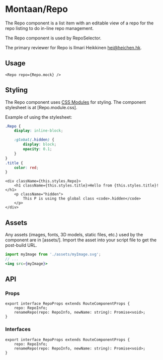 # Montaan/Repo

The Repo component is a list item with an editable view of a repo for the repo listing to do in-line repo management.

The Repo component is used by RepoSelector.

The primary reviewer for Repo is Ilmari Heikkinen <hei@heichen.hk>.

## Usage

```tsx
<Repo repo={Repo.mock} />
```

## Styling

The Repo component uses [CSS Modules](https://github.com/css-modules/css-modules) for styling. The component stylesheet is at [Repo.module.css].

Example of using the stylesheet:

```css
.Repo {
	display: inline-block;

	:global(.hidden) {
		display: block;
		opacity: 0.1;
	}
}
.title {
	color: red;
}
```

```tsx
<div className={this.styles.Repo}>
	<h1 className={this.styles.title}>Hello from {this.styles.title}!</h1>
	<p className="hidden">
		This P is using the global class <code>.hidden</code>
	</p>
</div>
```

## Assets

Any assets (images, fonts, 3D models, static files, etc.) used by the component are in [assets/]. Import the asset into your script file to get the post-build URL.

```jsx
import myImage from './assets/myImage.svg';
// ...
<img src={myImage}>
```

## API

### Props

```tsx
export interface RepoProps extends RouteComponentProps {
	repo: RepoInfo;
	renameRepo(repo: RepoInfo, newName: string): Promise<void>;
}
```

### Interfaces

```tsx
export interface RepoProps extends RouteComponentProps {
	repo: RepoInfo;
	renameRepo(repo: RepoInfo, newName: string): Promise<void>;
}
```
